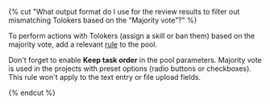 {% cut "What output format do I use for the review results to filter out mismatching Tolokers based on the “Majority vote”?" %}

To perform actions with Tolokers (assign a skill or ban them) based on the majority vote, add a relevant [rule](../../../../guide/concepts/mvote.md) to the pool.

Don't forget to enable **Keep task order** in the pool parameters. Majority vote is used in the projects with preset options (radio buttons or checkboxes). This rule won't apply to the text entry or file upload fields.

{% endcut %}
